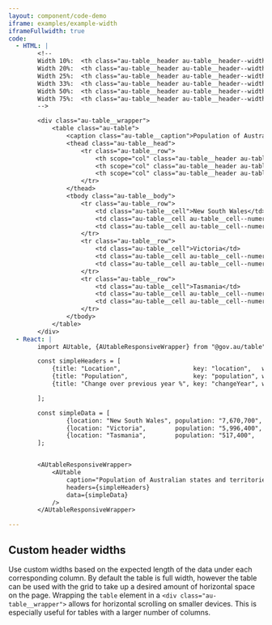 ```yaml
---
layout: component/code-demo
iframe: examples/example-width
iframeFullwidth: true
code:
  - HTML: |
        <!--
        Width 10%:  <th class="au-table__header au-table__header--width-10">
        Width 20%:  <th class="au-table__header au-table__header--width-20">
        Width 25%:  <th class="au-table__header au-table__header--width-25">
        Width 33%:  <th class="au-table__header au-table__header--width-33">
        Width 50%:  <th class="au-table__header au-table__header--width-50">
        Width 75%:  <th class="au-table__header au-table__header--width-75">
        -->

        <div class="au-table__wrapper">
            <table class="au-table">
                <caption class="au-table__caption">Population of Australian states and territories, December 2015</caption>
                <thead class="au-table__head">
                    <tr class="au-table__row">
                        <th scope="col" class="au-table__header au-table__header--width-50">Location</th>
                        <th scope="col" class="au-table__header au-table__header--numeric au-table__header--width-25">Population</th>
                        <th scope="col" class="au-table__header au-table__header--numeric au-table__header--width-25">Change over previous year %</th>
                    </tr>
                </thead>
                <tbody class="au-table__body">
                    <tr class="au-table__row">
                        <td class="au-table__cell">New South Wales</td>
                        <td class="au-table__cell au-table__cell--numeric">7,670,700</td>
                        <td class="au-table__cell au-table__cell--numeric">3.1%</td>
                    </tr>
                    <tr class="au-table__row">
                        <td class="au-table__cell">Victoria</td>
                        <td class="au-table__cell au-table__cell--numeric">5,996,400</td>
                        <td class="au-table__cell au-table__cell--numeric">2.5%</td>
                    </tr>
                    <tr class="au-table__row">
                        <td class="au-table__cell">Tasmania</td>
                        <td class="au-table__cell au-table__cell--numeric">517,400</td>
                        <td class="au-table__cell au-table__cell--numeric">4%</td>
                    </tr>
                </tbody>
            </table>
        </div>
  - React: |
        import AUtable, {AUtableResponsiveWrapper} from "@gov.au/table";

        const simpleHeaders = [
            {title: "Location",                    key: "location",   width: '50'},
            {title: "Population",                  key: "population", width: '25', type: 'numeric'},
            {title: "Change over previous year %", key: "changeYear", width: '25', type: 'numeric'}

        ];

        const simpleData = [
                {location: "New South Wales", population: "7,670,700", changeYear: "3.1%"},
                {location: "Victoria",        population: "5,996,400", changeYear: "2.5%"},
                {location: "Tasmania",        population: "517,400",   changeYear: "4%"}
        ];


        <AUtableResponsiveWrapper>
            <AUtable
                caption="Population of Australian states and territories, December 2015"
                headers={simpleHeaders}
                data={simpleData}
            />
        </AUtableResponsiveWrapper>

---
```

## Custom header widths

Use custom widths based on the expected length of the data under each corresponding column. By default the table is full width, however the table can be used with the grid to take up a desired amount of horizontal space on the page. Wrapping the `table` element in a `<div class="au-table__wrapper">` allows for horizontal scrolling on smaller devices. This is especially useful for tables with a larger number of columns.


